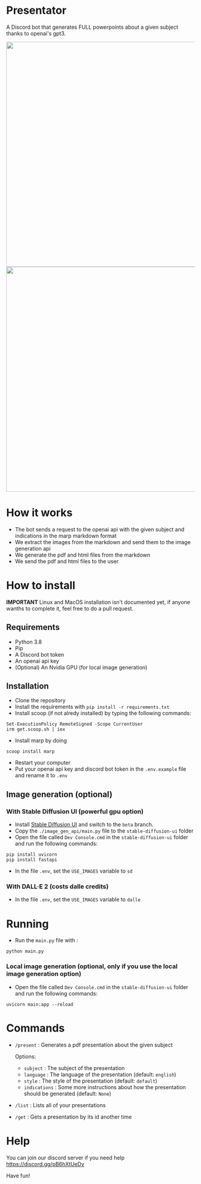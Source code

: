 # Presentator
 A Discord bot that generates FULL powerpoints about a given subject thanks to openai's gpt3.
 
 <img src="https://raw.githubusercontent.com/Paillat-dev/presentator/main/examples/steve-jobs/Steve-Jobs-1.png"  width="600" >
 <img src="https://raw.githubusercontent.com/Paillat-dev/presentator/main/examples/python/the-python-programming-language-1.png"  width="600" >
 
 
# How it works
- The bot sends a request to the openai api with the given subject and indications in the marp markdown format
- We extract the images from the markdown and send them to the image generation api
- We generate the pdf and html files from the markdown
- We send the pdf and html files to the user

# How to install
**IMPORTANT** Linux and MacOS installation isn't documented yet, if anyone wanths to complete it, feel free to do a pull request.
## Requirements
- Python 3.8
- Pip
- A Discord bot token
- An openai api key
- (Optional) An Nvidia GPU (for local image generation)

## Installation
- Clone the repository
- Install the requirements with 
`pip install -r requirements.txt`
- Install scoop (if not alredy installed) by typing the following commands:
```
Set-ExecutionPolicy RemoteSigned -Scope CurrentUser
irm get.scoop.sh | iex
```
- Install marp by doing
```
scoop install marp
```
- Restart your computer
- Put your openai api key and discord bot token in the `.env.example` file and rename it to `.env`

## Image generation (optional)
### With Stable Diffusion UI (powerful gpu option)
- Install [Stable Diffusion UI](https://github.com/cmdr2/stable-diffusion-ui) and switch to the `beta` branch.
- Copy the `./image_gen_api/main.py` file to the `stable-diffusion-ui` folder
- Open the file called `Dev Console.cmd` in the `stable-diffusion-ui` folder and run the following commands:
```
pip install uvicorn
pip install fastapi
```
- In the file `.env`, set the `USE_IMAGES` variable to `sd`
### With DALL·E 2 (costs dalle credits)
- In the file `.env`, set the `USE_IMAGES` variable to `dalle`
# Running
- Run the `main.py` file with :
```
python main.py
```

### Local image generation (optional, only if you use the local image generation option)
- Open the file called `Dev Console.cmd` in the `stable-diffusion-ui` folder and run the following commands:
```
uvicorn main:app --reload
```

# Commands
- `/present` : Generates a pdf presentation about the given subject
  
   Options:
    - `subject` : The subject of the presentation
    - `language` : The language of the presentation (default: `english`)
    - `style` : The style of the presentation (default: `default`)
    - `indications` : Some more instructions about how the presentation should be generated (default: `None`)
- `/list` : Lists all of your presentations
- `/get` : Gets a presentation by its id another time

# Help
You can join our discord server if you need help
https://discord.gg/pB6hXtUeDv

Have fun!
